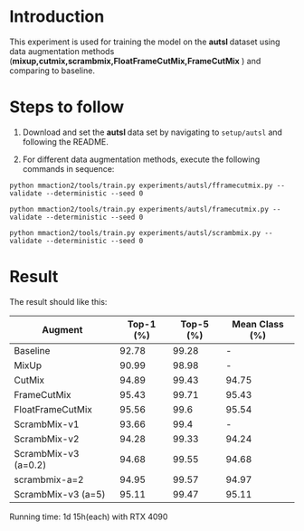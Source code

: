 # Introduction

This experiment is used for training the model on the <strong> autsl </strong> dataset using data augmentation methods (**mixup,cutmix,scrambmix,FloatFrameCutMix,FrameCutMix** ) and comparing to baseline. 
# Steps to follow

1. Download and set the  <strong> autsl </strong> data set by navigating to ```setup/autsl``` and following the README.

2. For different data augmentation methods, execute the following commands in sequence:

```
python mmaction2/tools/train.py experiments/autsl/fframecutmix.py --validate --deterministic --seed 0
```
```
python mmaction2/tools/train.py experiments/autsl/framecutmix.py --validate --deterministic --seed 0
```
```
python mmaction2/tools/train.py experiments/autsl/scrambmix.py --validate --deterministic --seed 0
```


# Result
The result should like this:

| Augment               | Top-1 (%) | Top-5 (%) | Mean Class (%) |
|-----------------------|-----------|-----------|----------------|
| Baseline              | 92.78     | 99.28     | -              |
| MixUp                 | 90.99     | 98.98     | -              |
| CutMix                | 94.89     | 99.43     | 94.75          |
| FrameCutMix           | 95.43     | 99.71     | 95.43          |
| FloatFrameCutMix      | 95.56     | 99.6      | 95.54          |
| ScrambMix-v1          | 93.66     | 99.4      | -              |
| ScrambMix-v2          | 94.28     | 99.33     | 94.24          |
| ScrambMix-v3 (a=0.2)  | 94.68     | 99.55     | 94.68          |
| scrambmix-a=2         | 94.95     | 99.57     | 94.97          |
| ScrambMix-v3 (a=5)    | 95.11     | 99.47     | 95.11          |

Running time: 1d 15h(each) with RTX 4090
